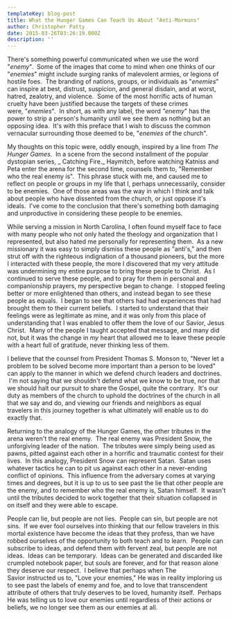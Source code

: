 ```yaml
---
templateKey: blog-post
title: What the Hunger Games Can Teach Us About "Anti-Mormons"
author: Christopher Patty
date: 2015-03-26T03:26:19.000Z
description: ''
---
```


There's something powerful communicated when we use the word "_enemy_".  Some of the images that come to mind when one thinks of our "_enemies_" might include surging ranks of malevolent armies, or legions of hostile foes.  The branding of nations, groups, or individuals as "_enemies_" can inspire at best, distrust, suspicion, and general disdain, and at worst, hatred, zealotry, and violence.  Some of the most horrific acts of human cruelty have been justified because the targets of these crimes were, "_enemies_".  In short, as with any label, the word _"enemy_" has the power to strip a person's humanity until we see them as nothing but an opposing idea.  It's with this preface that I wish to discuss the common vernacular surrounding those deemed to be, "_enemies_ of the church".

My thoughts on this topic were, oddly enough, inspired by a line from _The Hunger Games._  In a scene from the second installment of the popular dystopian series, _ Catching Fire._ Haymitch, before watching Katniss and Peta enter the arena for the second time, counsels them to, "Remember who the real enemy is".  This phrase stuck with me, and caused me to reflect on people or groups in my life that I, perhaps unnecessarily, consider to be enemies.  One of those areas was the way in which I think and talk about people who have dissented from the church, or just oppose it's ideals.  I've come to the conclusion that there's something both damaging and unproductive in considering these people to be enemies.

While serving a mission in North Carolina, I often found myself face to face with many people who not only hated the theology and organization that I represented, but also hated me personally for representing them.  As a new missionary it was easy to simply dismiss these people as "anti's," and then strut off with the righteous indignation of a thousand pioneers, but the more I interacted with these people, the more I discovered that my very attitude was undermining my entire purpose to bring these people to Christ.  As I continued to serve these people, and to pray for them in personal and companionship prayers, my perspective began to change.  I stopped feeling better or more enlightened than others, and instead began to see these people as equals.  I began to see that others had had experiences that had brought them to their current beliefs.  I started to understand that their feelings were as legitimate as mine, and it was only from this place of understanding that I was enabled to offer them the love of our Savior, Jesus Christ.  Many of the people I taught accepted that message, and many did not, but it was the change in _my_ heart that allowed me to leave these people with a heart full of gratitude, never thinking less of them.

I believe that the counsel from President Thomas S. Monson to, "Never let a problem to be solved become more important than a person to be loved" can apply to the manner in which we defend church leaders and doctrines.  I'm not saying that we shouldn't defend what we know to be true, nor that we should halt our pursuit to share the Gospel, quite the contrary.  It's our duty as members of the church to uphold the doctrines of the church in all that we say and do, and viewing our friends and neighbors as equal travelers in this journey together is what ultimately will enable us to do exactly that.

Returning to the analogy of the Hunger Games, the other tributes in the arena weren't the real enemy.  The real enemy was President Snow, the unforgiving leader of the nation.  The tributes were simply being used as pawns, pitted against each other in a horrific and traumatic contest for their lives.  In this analogy, President Snow can represent Satan.  Satan uses whatever tactics he can to pit us against each other in a never-ending conflict of opinions.  This influence from the adversary comes at varying times and degrees, but it is up to us to see past the lie that other people are the enemy, and to remember who the real enemy is, Satan himself.  It wasn't until the tributes decided to work together that their situation collapsed in on itself and they were able to escape.

People can lie, but people are not lies.  People can sin, but people are not sins.  If we ever fool ourselves into thinking that our fellow travelers in this mortal existence have become the ideas that they profess, than we have robbed ourselves of the opportunity to both teach and to learn.  People can subscribe to ideas, and defend them with fervent zeal, but people are not ideas.  Ideas can be temporary.  Ideas can be generated and discarded like crumpled notebook paper, but souls are forever, and for that reason alone they deserve our respect.  I believe that perhaps when The Savior instructed us to, "Love your enemies," He was in reality imploring us to see past the labels of enemy and foe, and to love that transcendent attribute of others that truly deserves to be loved, humanity itself.  Perhaps He was telling us to love our enemies until regardless of their actions or beliefs, we no longer see them as our enemies at all.
